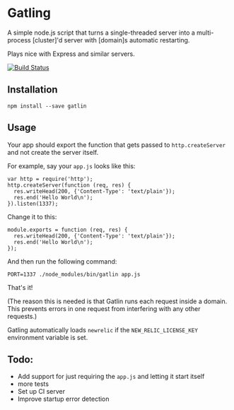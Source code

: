 Gatling
=======
A simple node.js script that turns a single-threaded server into a multi-process [cluster]'d server with [domain]s automatic restarting.

Plays nice with Express and similar servers.

[![Build Status](https://travis-ci.org/nfriedly/node-gatling.png?branch=master)](https://travis-ci.org/nfriedly/node-gatling)

Installation
------------

    npm install --save gatlin

Usage
-----

Your app should export the function that gets passed to `http.createServer` and not create the server itself.

For example, say your `app.js` looks like this:

    var http = require('http');
    http.createServer(function (req, res) {
      res.writeHead(200, {'Content-Type': 'text/plain'});
      res.end('Hello World\n');
    }).listen(1337);
    
Change it to this:

    module.exports = function (req, res) {
      res.writeHead(200, {'Content-Type': 'text/plain'});
      res.end('Hello World\n');
    });

And then run the following command:

    PORT=1337 ./node_modules/bin/gatlin app.js
    
That's it!

(The reason this is needed is that Gatlin runs each request inside a domain. This prevents errors in one request from interfering with any other requests.)

Gatling automatically loads `newrelic` if the `NEW_RELIC_LICENSE_KEY` environment variable is set.


Todo: 
-----

* Add support for just requiring the `app.js` and letting it start itself
* more tests
* Set up CI server
* Improve startup error detection
